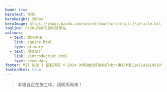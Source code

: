 ```yaml
---
home: true
heroText: 学窝
heroHeight: 200px
heroImage: https://image.baidu.com/search/down?url=https://article.biliimg.com/bfs/article/7e1bc197cb494e3850368a9f71119b06515419582.jpg@!web-article-pic.avif
tagline: FeSO₄的学习资料分享站
actions:
  - text: 食用方法
    link: /guide.html
    type: primary
  - text: 项目简介
    link: /introduction.html
    type: secondary
footer: MIT 协议 | 版权所有 © 2024 9K和祂的好朋友们<br>廉ICP备1145141919810号
footerHtml: true
---
```


> 本项目正在施工中。请明天再来！
